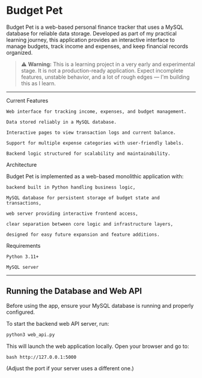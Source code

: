 # Budget Pet

Budget Pet is a web-based personal finance tracker that uses a MySQL database for reliable data storage. Developed as part of my practical learning journey, this application provides an interactive interface to manage budgets, track income and expenses, and keep financial records organized.

> ⚠️ **Warning:** This is a learning project in a very early and experimental stage. It is not a production-ready application. Expect incomplete features, unstable behavior, and a lot of rough edges — I'm building this as I learn.


---

Current Features

    Web interface for tracking income, expenses, and budget management.

    Data stored reliably in a MySQL database.

    Interactive pages to view transaction logs and current balance.

    Support for multiple expense categories with user-friendly labels.

    Backend logic structured for scalability and maintainability.

Architecture

Budget Pet is implemented as a web-based monolithic application with:

    backend built in Python handling business logic,

    MySQL database for persistent storage of budget state and transactions,

    web server providing interactive frontend access,

    clear separation between core logic and infrastructure layers,

    designed for easy future expansion and feature additions.

Requirements

    Python 3.11+

    MySQL server

---

## Running the Database and Web API

Before using the app, ensure your MySQL database is running and properly configured.

To start the backend web API server, run:

```bash
python3 web_api.py
```

This will launch the web application locally. Open your browser and go to:

```bash http://127.0.0.1:5000 ```

(Adjust the port if your server uses a different one.)